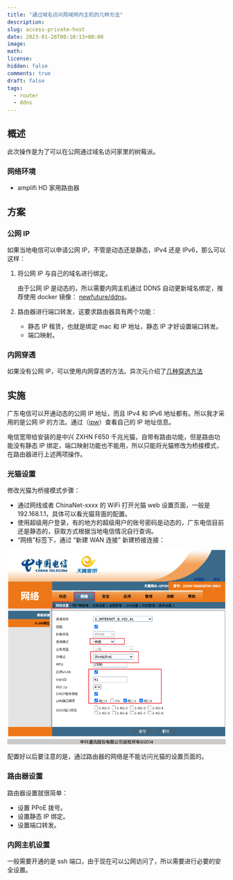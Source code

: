 ```yaml
---
title: "通过域名访问局域网内主机的几种方法"
description:
slug: access-private-host
date: 2023-01-26T00:10:13+08:00
image:
math:
license:
hidden: false
comments: true
draft: false
tags:
  - router
  - ddns
---
```


## 概述

此次操作是为了可以在公网通过域名访问家里的树莓派。

### 网络环境

- amplifi HD 家用路由器

## 方案

### 公网 IP

如果当地电信可以申请公网 IP，不管是动态还是静态，IPv4 还是 IPv6，那么可以这样：

1. 将公网 IP 与自己的域名进行绑定。

   由于公网 IP 是动态的，所以需要内网主机通过 DDNS 自动更新域名绑定，推荐使用 docker 镜像： [newfuture/ddns](https://hub.docker.com/r/newfuture/ddns)。

2. 路由器进行端口转发，这要求路由器具有两个功能：

   - 静态 IP 租赁，也就是绑定 mac 和 IP 地址，静态 IP 才好设置端口转发。
   - 端口映射。

### 内网穿透

如果没有公网 IP，可以使用内网穿透的方法。异次元介绍了[几种穿透方法](https://www.iplaysoft.com/tag/%E7%A9%BF%E9%80%8F)

## 实施

广东电信可以开通动态的公网 IP 地址，而且 IPv4 和 IPv6 地址都有。所以我才采用的是公网 IP 的方法。通过（[ipw](https://ipw.cn/)）查看自己的 IP 地址信息。

电信宽带给安装的是中兴 ZXHN F650 千兆光猫，自带有路由功能，但是路由功能没有静态 IP 绑定，端口映射功能也不能用，所以只能将光猫修改为桥接模式，在路由器进行上述两项操作。

### 光猫设置

修改光猫为桥接模式步骤：

- 通过网线或者 ChinaNet-xxxx 的 WiFi 打开光猫 web 设置页面，一般是 192.168.1.1，具体可以看光猫背面的配置。
- 使用超级用户登录，有的地方的超级用户的账号密码是动态的，广东电信目前还是静态的，获取方式根据当地电信情况自行查询。
- “网络”标签下，通过 “新建 WAN 连接” 新建桥接连接：

![桥接配置](bridge-config.png)

配置好以后要注意的是，通过路由器的网络是不能访问光猫的设置页面的。

### 路由器设置

路由器设置就很简单：

- 设置 PPoE 拨号。
- 设置静态 IP 绑定。
- 设置端口转发。

### 内网主机设置

一般需要开通的是 ssh 端口，由于现在可以公网访问了，所以需要进行必要的安全设置。
